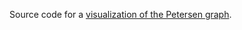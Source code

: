 Source code for a [visualization of the Petersen graph][1].

[1]: http://www.amotlpaa.org/math/petersen-graph.html
